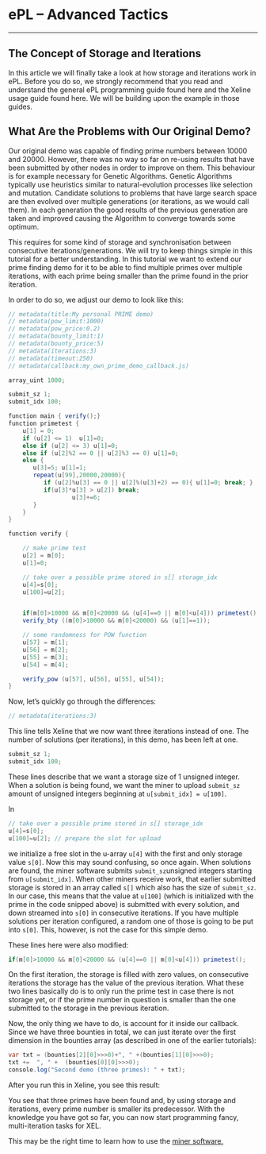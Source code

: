 <!-- TITLE: ePl Advanced Tactics -->
<!-- SUBTITLE: A quick summary of ePl Advanced Tactics -->

# ePL – Advanced Tactics
-----
The Concept of Storage and Iterations
-----
In this article we will finally take a look at how storage and iterations work in ePL. Before you do so, we strongly recommend that you read and understand the general ePL programming guide found here and the Xeline usage guide found here. We will be building upon the example in those guides.

What Are the Problems with Our Original Demo?
-----

Our original demo was capable of finding prime numbers between 10000 and 20000. However, there was no way so far on re-using results that have been submitted by other nodes in order to improve on them. This behaviour is for example necessary for Genetic Algorithms. Genetic Algorithms typically use heuristics similar to natural-evolution processes like selection and mutation. Candidate solutions to problems that have large search space are then evolved over multiple generations (or iterations, as we would call them). In each generation the good results of the previous generation are taken and improved causing the Algorithm to converge towards some optimum.

This requires for some kind of storage and synchronisation between consecutive iterations/generations. We will try to keep things simple in this tutorial for a better understanding. In this tutorial we want to extend our prime finding demo for it to be able to find multiple primes over multiple iterations, with each prime being smaller than the prime found in the prior iteration.

In order to do so, we adjust our demo to look like this:


```java
// metadata(title:My personal PRIME demo)
// metadata(pow_limit:1000)
// metadata(pow_price:0.2)
// metadata(bounty_limit:1)
// metadata(bounty_price:5)
// metadata(iterations:3)
// metadata(timeout:250)
// metadata(callback:my_own_prime_demo_callback.js)

array_uint 1000;

submit_sz 1;
submit_idx 100;

function main { verify();} 
function primetest {
    u[1] = 0;
    if (u[2] <= 1)  u[1]=0;
    else if (u[2] <= 3) u[1]=0;
    else if (u[2]%2 == 0 || u[2]%3 == 0) u[1]=0;
    else { 
       u[3]=5; u[1]=1;
       repeat(u[99],20000,20000){
          if (u[2]%u[3] == 0 || u[2]%(u[3]+2) == 0){ u[1]=0; break; }
          if(u[3]*u[3] > u[2]) break;
                  u[3]+=6;
       }
    }
}

function verify {

    // make prime test
    u[2] = m[0];
    u[1]=0;

    // take over a possible prime stored in s[] storage_idx
    u[4]=s[0];
    u[100]=u[2];


    if(m[0]>10000 && m[0]<20000 && (u[4]==0 || m[0]<u[4])) primetest(); // Bounty Is Rewarded m[0] is larger than 3294967295 and prime
    verify_bty ((m[0]>10000 && m[0]<20000) && (u[1]==1));

    // some randomness for POW function
    u[57] = m[1];
    u[56] = m[2];
    u[55] = m[3];
    u[54] = m[4];

    verify_pow (u[57], u[56], u[55], u[54]);
}
```

Now, let’s quickly go through the differences:


```java
// metadata(iterations:3)
```

This line tells Xeline that we now want three iterations instead of one. The number of solutions (per iterations), in this demo, has been left at one.


```java
submit_sz 1;
submit_idx 100;
```

These lines describe that we want a storage size of 1 unsigned integer. When a solution is being found, we want the miner to upload `submit_sz` amount of unsigned integers beginning at `u[submit_idx] = u[100]`.

In


```java
// take over a possible prime stored in s[] storage_idx
u[4]=s[0];
u[100]=u[2]; // prepare the slot for upload
```

we initialize a free slot in the u-array `u[4]` with the first and only storage value `s[0]`. Now this may sound confusing, so once again. When solutions are found, the miner software submits `submit_sz`unsigned integers starting from `u[submit_idx]`. When other miners receive work, that earlier submitted storage is stored in an array called `s[]` which also has the size of `submit_sz`. In our case, this means that the value at `u[100]` (which is initialized with the prime in the code snipped above) is submitted with every solution, and down streamed into `s[0]` in consecutive iterations. If you have multiple solutions per iteration configured, a random one of those is going to be put into `s[0]`. This, however, is not the case for this simple demo.

These lines here were also modified:

```java
if(m[0]>10000 && m[0]<20000 && (u[4]==0 || m[0]<u[4])) primetest();
```

On the first iteration, the storage is filled with zero values, on consecutive iterations the storage has the value of the previous iteration. What these two lines basically do is to only run the prime test in case there is not storage yet, or if the prime number in question is smaller than the one submitted to the storage in the previous iteration.

Now, the only thing we have to do, is account for it inside our callback. Since we have three bounties in total, we can just iterate over the first dimension in the bounties array (as described in one of the earlier tutorials):


```java
var txt = (bounties[2][0]>>>0)+", " +(bounties[1][0]>>>0);
txt +=  ", " +  (bounties[0][0]>>>0);
console.log("Second demo (three primes): " + txt);
```

After you run this in Xeline, you see this result:


You see that three primes have been found and, by using storage and iterations, every prime number is smaller its predecessor. With the knowledge you have got so far, you can now start programming fancy, multi-iteration tasks for XEL.

This may be the right time to learn how to use the <a href="home#xel-miner"> miner software.</a>

